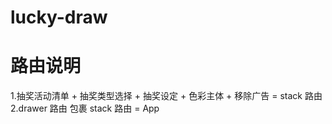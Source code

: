 # lucky-draw 

# 路由说明
 
 1.抽奖活动清单 + 抽奖类型选择 + 抽奖设定 + 色彩主体 + 移除广告 = stack 路由
 2.drawer 路由 包裹 stack 路由  = App